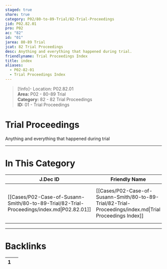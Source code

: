 ```yaml
---  
staged: true  
share: true  
category: P02/80-to-89-Trial/82-Trial-Proceedings  
jid: P02.82.01  
pro: P02  
ac: "82"  
id: "01"  
jarea: 80-89 Trial  
jcat: 82 Trial Proceedings  
desc: Anything and everything that happened during trial.  
friendlyname: Trial Proceedings Index  
title: index  
aliases:  
  - P02-82-01  
  - Trial Proceedings Index  
---  
```

  
>[!info]- Location: P02.82.01  
>**Area:** P02 - 80-89 Trial  
>**Category:** 82 - 82 Trial Proceedings  
>**ID:** 01 - Trial Proceedings  
  
# Trial Proceedings  
  
Anything and everything that happened during trial  
   
  
  
---  
# In This Category  
  
| J.Dec ID                                                                                   | Friendly Name                                                                                            | Description                                         |  
| ------------------------------------------------------------------------------------------ | -------------------------------------------------------------------------------------------------------- | --------------------------------------------------- |  
| [[Cases/P02-Case-of-Susann-Smith/80-to-89-Trial/82-Trial-Proceedings/index.md\|P02.82.01]] | [[Cases/P02-Case-of-Susann-Smith/80-to-89-Trial/82-Trial-Proceedings/index.md\|Trial Proceedings Index]] | Anything and everything that happened during trial. |  
  
  
---  
# Backlinks  
<div><table class="dataview table-view-table"><thead class="table-view-thead"><tr class="table-view-tr-header"><th class="table-view-th"><span></span><span class="dataview small-text">1</span></th><th class="table-view-th"><span></span></th></tr></thead><tbody class="table-view-tbody"></tbody></table></div>